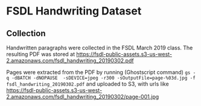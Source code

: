 # FSDL Handwriting Dataset

## Collection

Handwritten paragraphs were collected in the FSDL March 2019 class.
The resulting PDF was stored at https://fsdl-public-assets.s3-us-west-2.amazonaws.com/fsdl_handwriting_20190302.pdf

Pages were extracted from the PDF by running (Ghostscript command) `gs -q -dBATCH -dNOPAUSE  -sDEVICE=jpeg -r300 -sOutputFile=page-%03d.jpg -f fsdl_handwriting_20190302.pdf` and uploaded to S3, with urls like https://fsdl-public-assets.s3-us-west-2.amazonaws.com/fsdl_handwriting_20190302/page-001.jpg

